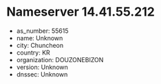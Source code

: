 # Nameserver 14.41.55.212

* as_number: 55615
* name: Unknown
* city: Chuncheon
* country: KR
* organization: DOUZONEBIZON
* version: Unknown
* dnssec: Unknown
